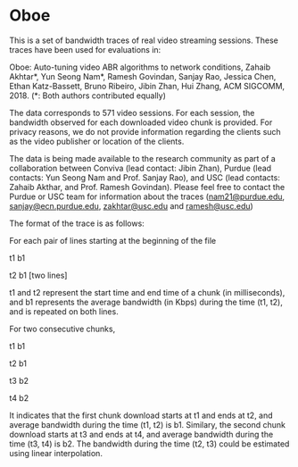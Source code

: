 # Oboe
This is a set of bandwidth traces of real video streaming sessions. These traces have been used for evaluations in:

Oboe: Auto-tuning video ABR algorithms to network conditions, Zahaib Akhtar*, Yun Seong Nam*, Ramesh Govindan, Sanjay Rao, Jessica Chen, Ethan Katz-Bassett, Bruno Ribeiro, Jibin Zhan, Hui Zhang, ACM SIGCOMM, 2018. (*: Both authors contributed equally)

The data corresponds to 571 video sessions. For each session, the bandwidth observed for each downloaded video chunk is provided. For privacy reasons, we do not provide information regarding the clients such as the video publisher or location of the clients.

The data is being made available to the research community as part of a collaboration between Conviva (lead contact: Jibin Zhan), Purdue (lead contacts: Yun Seong Nam and Prof. Sanjay Rao), and USC (lead contacts: Zahaib Akthar, and Prof. Ramesh Govindan). Please feel free to contact the Purdue or USC team for information about the traces (nam21@purdue.edu, sanjay@ecn.purdue.edu, zakhtar@usc.edu and ramesh@usc.edu)


The format of the trace is as follows:

For each pair of lines starting at the beginning of the file

t1 b1

t2 b1
[two lines]

t1 and t2 represent the start time and end time of a chunk (in milliseconds), and b1 represents the average bandwidth (in Kbps) during the time (t1, t2), and is repeated on both lines.

For two consecutive chunks,

t1 b1

t2 b1

t3 b2

t4 b2

It indicates that the first chunk download starts at t1 and ends at t2, and average bandwidth during the time (t1, t2) is b1.
Similary, the second chunk download starts at t3 and ends at t4, and average bandwidth during the time (t3, t4) is b2.
The bandwidth during the time (t2, t3) could be estimated using linear interpolation.

